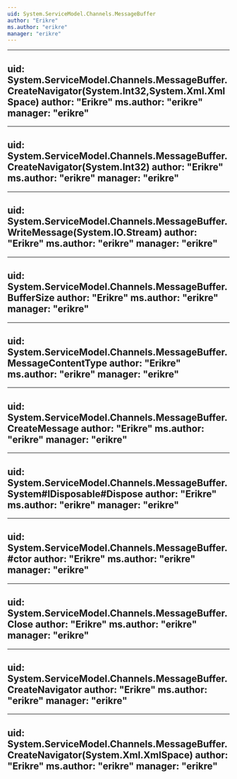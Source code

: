 ```yaml
---
uid: System.ServiceModel.Channels.MessageBuffer
author: "Erikre"
ms.author: "erikre"
manager: "erikre"
---
```


---
uid: System.ServiceModel.Channels.MessageBuffer.CreateNavigator(System.Int32,System.Xml.XmlSpace)
author: "Erikre"
ms.author: "erikre"
manager: "erikre"
---

---
uid: System.ServiceModel.Channels.MessageBuffer.CreateNavigator(System.Int32)
author: "Erikre"
ms.author: "erikre"
manager: "erikre"
---

---
uid: System.ServiceModel.Channels.MessageBuffer.WriteMessage(System.IO.Stream)
author: "Erikre"
ms.author: "erikre"
manager: "erikre"
---

---
uid: System.ServiceModel.Channels.MessageBuffer.BufferSize
author: "Erikre"
ms.author: "erikre"
manager: "erikre"
---

---
uid: System.ServiceModel.Channels.MessageBuffer.MessageContentType
author: "Erikre"
ms.author: "erikre"
manager: "erikre"
---

---
uid: System.ServiceModel.Channels.MessageBuffer.CreateMessage
author: "Erikre"
ms.author: "erikre"
manager: "erikre"
---

---
uid: System.ServiceModel.Channels.MessageBuffer.System#IDisposable#Dispose
author: "Erikre"
ms.author: "erikre"
manager: "erikre"
---

---
uid: System.ServiceModel.Channels.MessageBuffer.#ctor
author: "Erikre"
ms.author: "erikre"
manager: "erikre"
---

---
uid: System.ServiceModel.Channels.MessageBuffer.Close
author: "Erikre"
ms.author: "erikre"
manager: "erikre"
---

---
uid: System.ServiceModel.Channels.MessageBuffer.CreateNavigator
author: "Erikre"
ms.author: "erikre"
manager: "erikre"
---

---
uid: System.ServiceModel.Channels.MessageBuffer.CreateNavigator(System.Xml.XmlSpace)
author: "Erikre"
ms.author: "erikre"
manager: "erikre"
---
